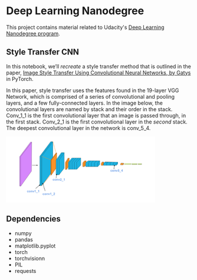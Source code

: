 # Deep Learning Nanodegree

This project contains material related to Udacity's [Deep Learning Nanodegree program](https://www.udacity.com/course/deep-learning-nanodegree--nd101). 

## Style Transfer CNN

In this notebook, we’ll *recreate* a style transfer method that is outlined in the paper, [Image Style Transfer Using Convolutional Neural Networks, by Gatys](https://www.cv-foundation.org/openaccess/content_cvpr_2016/papers/Gatys_Image_Style_Transfer_CVPR_2016_paper.pdf) in PyTorch.

In this paper, style transfer uses the features found in the 19-layer VGG Network, which is comprised of a series of convolutional and pooling layers, and a few fully-connected layers. In the image below, the convolutional layers are named by stack and their order in the stack. Conv_1_1 is the first convolutional layer that an image is passed through, in the first stack. Conv_2_1 is the first convolutional layer in the *second* stack. The deepest convolutional layer in the network is conv_5_4.

<img src='notebook_ims/vgg19_convlayers.png' width=80% />

## Dependencies

- numpy
- pandas
- matplotlib.pyplot
- torch
- torchvisionn
- PIL
- requests

